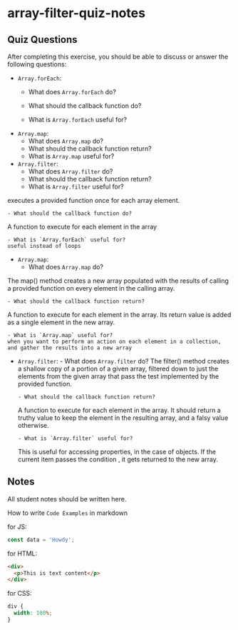 # array-filter-quiz-notes

## Quiz Questions

After completing this exercise, you should be able to discuss or answer the following questions:

- `Array.forEach`:
  - What does `Array.forEach` do?

  - What should the callback function do?
  - What is `Array.forEach` useful for?
- `Array.map`:
  - What does `Array.map` do?
  - What should the callback function return?
  - What is `Array.map` useful for?
- `Array.filter`:
  - What does `Array.filter` do?
  - What should the callback function return?
  - What is `Array.filter` useful for?


executes a provided function once for each array element.

    - What should the callback function do?

A function to execute for each element in the array

    - What is `Array.forEach` useful for?
    useful instead of loops

- `Array.map`:
  - What does `Array.map` do?

The map() method creates a new array populated with the results of calling a provided function on every element in the calling array.

    - What should the callback function return?

A function to execute for each element in the array. Its return value is added as a single element in the new array.

    - What is `Array.map` useful for?
    when you want to perform an action on each element in a collection, and gather the results into a new array

- `Array.filter`: - What does `Array.filter` do?
  The filter() method creates a shallow copy of a portion of a given array, filtered down to just the elements from the given array that pass the test implemented by the provided function.

      - What should the callback function return?

  A function to execute for each element in the array. It should return a truthy value to keep the element in the resulting array, and a falsy value otherwise.

      - What is `Array.filter` useful for?

  This is useful for accessing properties, in the case of objects. If the current item passes the condition , it gets returned to the new array.


## Notes

All student notes should be written here.

How to write `Code Examples` in markdown

for JS:

```javascript
const data = 'Howdy';
```

for HTML:

```html
<div>
  <p>This is text content</p>
</div>
```

for CSS:

```css
div {
  width: 100%;
}
```

